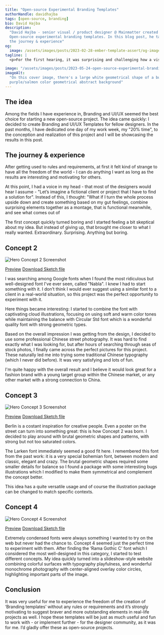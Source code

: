 ```yaml
---
title: "Open-source Experimental Branding Templates"
authorHandle: davidhajba
tags: [open-source, branding]
bio: David Hajba
description:
  "David Hajba - senior visual / product designer @ Mainmatter created
  Open-source experimental branding templates. In this blog post, he talks about
  the journey & experience"
og:
  image: /assets/images/posts/2023-02-28-ember-template-assert/og-image.jpg
tagline: |
  <p>For the first hearing, it was surprising and challenging how a visual designer can start open-source projects. As an applied art service provider/ex freelancer, everything started with a client or project requirements and the number of projects that I did for myself just for fun was significantly shrinking, especially as a beginner father. At Mainmatter everyone spends 20% of their time as an active member of the open-source community, so I had to find a solution.</p>

image: "/assets/images/posts/2023-05-24-open-source-experimental-branding-templates/header-illustration.jpg"
imageAlt:
  "On this cover image, there's a large white geometrical shape of a bug on a
  purple/salmon color geometrical abstract background"
---
```


## The idea

Among the fields I have experience in, Branding and UI/UX seemed the best choice for starting a new open-source project. 
The idea came quickly: I decided to create Branding and UI/UX Templates for fellow designers. In the past months, I have dedicated one day of my work week, my "20% time", to the conception and realization of this project and I will be showcasing the results in this post.

## The journey & experience

After getting used to rules and requirements, at first it felt kind of
strange to have all the freedom of the world - I can do anything I want as long as
the results are interesting and motivating for others.

At this point, I had a voice in my head - that most of the designers would hear
I assume - "Let’s imagine a fictional client or project that I have to find a
solution for". Instead of this, I thought: "What if I turn the whole process upside
down and create something based on my gut feelings, combine surprising elements
together as a montage, that is functional meanwhile, and see what comes out of

The first concept quickly turned boring and I started feeling a bit
skeptical about my idea. But instead of giving up, that brought me closer to what I really wanted.
Extraordinary. Surprising. Anything but boring.

## Concept 2

![Hero Concept 2 Screenshot](/assets/images/posts/2023-05-24-open-source-experimental-branding-templates/concept_2.jpg)

[Preview](https://scene.zeplin.io/project/6455081b1dc67b3c0c397b0e/screen/646f712c6f352921c02462e6)
[Download Sketch file](https://drive.google.com/drive/folders/1Ns0HDHztA8Ki6v8kp8L9NoxP69fI7D-c)

I was searching among Google fonts when I found the most ridiculous but
well-designed font I've ever seen, called "Nabla". I knew I had to
start something with it.
I don’t think I would ever suggest using a similar font to a client in a real-world
situation, so this project was the perfect opportunity to experiment with it.

Here things became interesting: I started to combine the font with
captivating cloud illustrations, focusing on using soft and warm color tones while maintaining the
balance with Circular Std font which is a wonderful quality font with strong
geometric types.

Based on the overall impression I was getting from the design, I decided to use some professional Chinese
street photography. It was hard to find exactly what I was looking for, but after hours of searching through seas of stock photos, I finally came across the perfect pictures for this project.
These naturally led me into
trying some traditional Chinese typography (which I never did before). It was very
satisfying and lots of fun. 

I'm quite happy with the overall result and I believe it would look great
for a fashion brand with a young target group within the Chinese market, or any
other market with a strong connection to China.

## Concept 3

![Hero Concept 3 Screenshot](/assets/images/posts/2023-05-24-open-source-experimental-branding-templates/concept_3.jpg)

[Preview](https://scene.zeplin.io/project/6455081b1dc67b3c0c397b0e/screen/64709e41b998e22206a0ad16)
[Download Sketch file](https://drive.google.com/drive/folders/1Ns0HDHztA8Ki6v8kp8L9NoxP69fI7D-c)

Berlin is a costant inspiration for creative people. Even a poster on the street
can turn into something great: this is how Concept 2 was born. 
I
decided to play around with brutal geometric shapes and patterns, with strong
but not too saturated colors.

​The Larken font immediately seemed a good fit here. I remembered this font
from the past work: it is a very special bohemian font, between modern and classic,
elegant and crazy. 
The brutal geometric shapes required
some smaller details for balance so I found a package with some interesting bugs
illustrations which I modified to make them symmetrical and complement
the concept better. 

This idea has a quite versatile usage and of course the illustration
package can be changed to match specific contexts.

## Concept 4

![Hero Concept 4 Screenshot](/assets/images/posts/2023-05-24-open-source-experimental-branding-templates/concept_4.jpg)

[Preview](https://scene.zeplin.io/project/6455081b1dc67b3c0c397b0e/screen/64709e5e678ed3223e6f312a)
[Download Sketch file](https://drive.google.com/drive/folders/1Ns0HDHztA8Ki6v8kp8L9NoxP69fI7D-c)

Extremely condensed fonts were always something I wanted to try on the web but
never had the chance to. Concept 4 seemed just the perfect time to experiment with them.
After finding the ‘Rama Gothic C’ font which I considered the most well-designed
in this category, I started to test different concepts.
My idea quickly turned into a slideshow-style website combining colorful surfaces
with typography playfulness, and wonderful monochrome photography with
center-aligned overlay color circles, highlighting important parts of the
image. 

## Conclusion

It was very useful for me to experience the freedom of the creation of ‘Branding
templates’ without any rules or requirements and it’s strongly motivating to
suggest braver and more outstanding elements in real-life projects as well. I
hope these templates will be just as much useful and fun to work with - or
implement further - for the designer community, as it was for me. I’d gladly
offer these as open-source projects.
